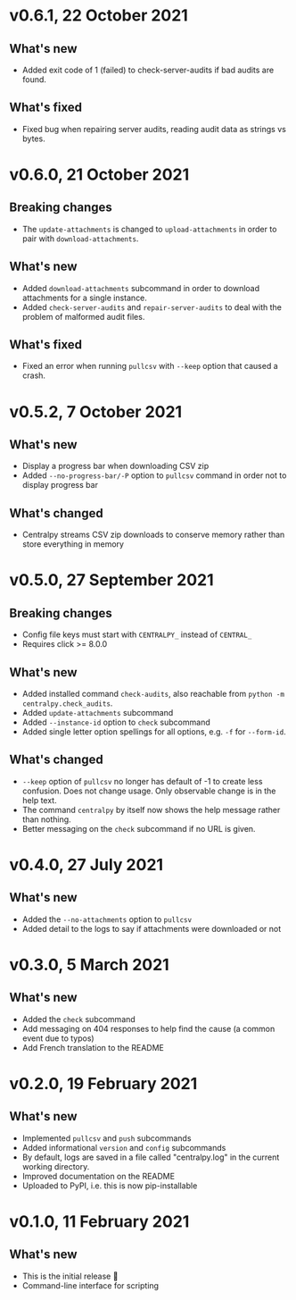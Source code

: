 # v0.6.1, 22 October 2021
## What's new
* Added exit code of 1 (failed) to check-server-audits if bad audits are found.
## What's fixed
* Fixed bug when repairing server audits, reading audit data as strings vs bytes.

# v0.6.0, 21 October 2021
## Breaking changes
* The `update-attachments` is changed to `upload-attachments` in order to pair with `download-attachments`.
## What's new
* Added `download-attachments` subcommand in order to download attachments for a single instance.
* Added `check-server-audits` and `repair-server-audits` to deal with the problem of malformed audit files.
## What's fixed
* Fixed an error when running `pullcsv` with `--keep` option that caused a crash.

# v0.5.2, 7 October 2021
## What's new
* Display a progress bar when downloading CSV zip
* Added `--no-progress-bar/-P` option to `pullcsv` command in order not to display progress bar
## What's changed
* Centralpy streams CSV zip downloads to conserve memory rather than store everything in memory

# v0.5.0, 27 September 2021
## Breaking changes
* Config file keys must start with `CENTRALPY_` instead of `CENTRAL_`
* Requires click >= 8.0.0
## What's new
* Added installed command `check-audits`, also reachable from `python -m centralpy.check_audits`.
* Added `update-attachments` subcommand
* Added `--instance-id` option to `check` subcommand
* Added single letter option spellings for all options, e.g. `-f` for `--form-id`.
## What's changed
* `--keep` option of `pullcsv` no longer has default of -1 to create less confusion. Does not change usage. Only observable change is in the help text.
* The command `centralpy` by itself now shows the help message rather than nothing.
* Better messaging on the `check` subcommand if no URL is given.

# v0.4.0, 27 July 2021
## What's new
* Added the `--no-attachments` option to `pullcsv`
* Added detail to the logs to say if attachments were downloaded or not

# v0.3.0, 5 March 2021
## What's new
* Added the `check` subcommand
* Add messaging on 404 responses to help find the cause (a common event due to typos)
* Add French translation to the README

# v0.2.0, 19 February 2021
## What's new
* Implemented `pullcsv` and `push` subcommands
* Added informational `version` and `config` subcommands
* By default, logs are saved in a file called "centralpy.log" in the current working directory.
* Improved documentation on the README
* Uploaded to PyPI, i.e. this is now pip-installable

# v0.1.0, 11 February 2021
## What's new
* This is the initial release 🎉
* Command-line interface for scripting
